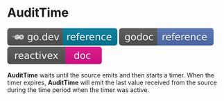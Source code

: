 # AuditTime

[![](../../svg/godev.svg)](https://pkg.go.dev/github.com/reactivego/rx/test/AuditTime?tab=doc)
[![](../../svg/godoc.svg)](https://godoc.org/github.com/reactivego/rx/test/AuditTime)
[![](../../svg/rx.svg)](https://rxjs.dev/api/operators/auditTime)

**AuditTime** waits until the source emits and then starts a timer. When the timer
expires, **AuditTime** will emit the last value received from the source during the
time period when the timer was active.
